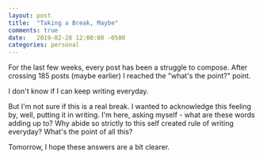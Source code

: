 ```yaml
---
layout: post
title:  "Taking a Break, Maybe"
comments: true
date:   2019-02-28 12:00:00 -0500
categories: personal
---
```


For the last few weeks, every post has been a struggle to compose. After crossing  185 posts (maybe earlier) I reached the "what's the point?" point. 

I don't know if I can keep writing everyday.

But I'm not sure if this is a real break. I wanted to acknowledge this feeling by, well, putting it in writing. I'm here, asking myself - what are these words adding up to? Why abide so strictly to this self created rule of writing everyday? What's the point of all this? 

Tomorrow, I hope these answers are a bit clearer.
